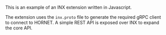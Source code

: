 This is an example of an INX extension written in Javascript.

The extension uses the `inx.proto` file to generate the required gRPC client to connect to HORNET.
A simple REST API is exposed over INX to expand the core API.